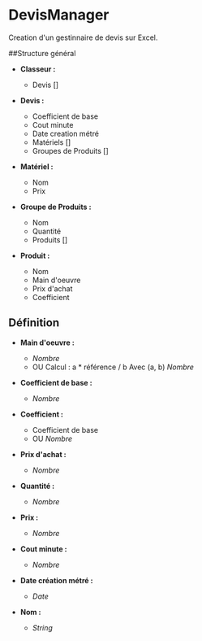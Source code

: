 # DevisManager

Creation d'un gestinnaire de devis sur Excel.

##Structure général
  
* **Classeur :**
	* Devis []
      
* **Devis :**
	* Coefficient de base
  	* Cout minute
 	* Date creation métré
  	* Matériels []
  	* Groupes de Produits []

* **Matériel :**
	* Nom
  	* Prix

* **Groupe de Produits :**
	* Nom
  	* Quantité
  	* Produits []
      
* **Produit :**
	* Nom
	* Main d'oeuvre
  	* Prix d'achat
  	* Coefficient
      
## Définition
* **Main d'oeuvre :**
	* *Nombre*
  	* OU  Calcul : a * référence / b		Avec (a, b) *Nombre*
  
* **Coefficient de base :**
	* *Nombre*

* **Coefficient :**
	* Coefficient de base
  	* OU  *Nombre*
  
* **Prix d'achat :**
	* *Nombre*
      
* **Quantité :**
	* *Nombre*
      
* **Prix :**
	* *Nombre*

* **Cout minute :**
	* *Nombre*
      
* **Date création métré :**
	* *Date*
* **Nom :**
	* *String*
